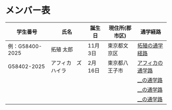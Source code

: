 # メンバー表

|学生番号|氏名|誕生日|現住所(郡市区)|通学経路|
|---|---|---|---|---|
|例：G58400-2025|拓殖 太郎|11月3日|東京都文京区|[拓殖の通学経路](route00.md)|
|G58402-2025 | アフィカ　ズハイラ | 2月16日 | 東京都八王子市 | [アフィカの通学路](route01.md)|
| | | | | [__の通学路](route02.md)|
| | | | | [__の通学路](route03.md)|
| | | | | [__の通学路](route04.md)|
